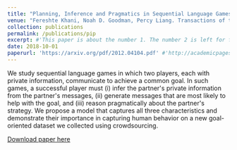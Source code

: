 ```yaml
---
title: "Planning, Inference and Pragmatics in Sequential Language Games"
venue: "Fereshte Khani, Noah D. Goodman, Percy Liang. Transactions of the Association for Computational Linguistics (TACL)"
collection: publications
permalink: /publications/pip
excerpt: #'This paper is about the number 1. The number 2 is left for future work.'
date: 2018-10-01
paperurl: 'https://arxiv.org/pdf/2012.04104.pdf' #'http://academicpages.github.io/files/spuriousFeature.pdf'
---
```


We study sequential language games in which two players, each with private information, communicate to achieve a common goal. In such games, a successful player must (i) infer the partner's private information from the partner's messages, (ii) generate messages that are most likely to help with the goal, and (iii) reason pragmatically about the partner's strategy. We propose a model that captures all three characteristics and demonstrate their importance in capturing human behavior on a new goal-oriented dataset we collected using crowdsourcing.

[Download paper here](https://arxiv.org/pdf/1805.11774v1)
